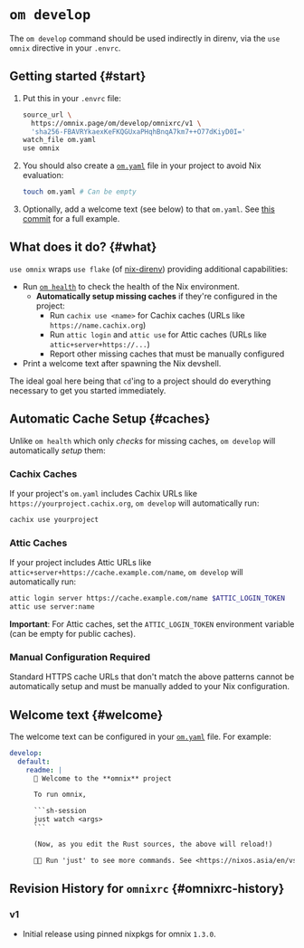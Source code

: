 # `om develop`

The `om develop` command should be used indirectly in direnv, via the `use omnix` directive in your `.envrc`.

## Getting started {#start}

1. Put this in your `.envrc` file:

    ```sh
    source_url \
      https://omnix.page/om/develop/omnixrc/v1 \
      'sha256-FBAVRYkaexKeFKQGUxaPHqhBnqA7km7++O77dKiyD0I='
    watch_file om.yaml
    use omnix
    ```

2. You should also create a [`om.yaml`](../config.md) file in your project to avoid Nix evaluation:

    ```sh
    touch om.yaml # Can be empty
    ```

3. Optionally, add a welcome text (see below) to that `om.yaml`. See [this commit](https://github.com/srid/haskell-template/commit/128105dbeac47c515065ba377f4b1f976ec4f696) for a full example.

## What does it do? {#what}

`use omnix` wraps `use flake` (of [nix-direnv](https://nixos.asia/en/direnv)) providing additional capabilities:

- Run [`om health`](health.md) to check the health of the Nix environment.
  - **Automatically setup missing caches** if they're configured in the project:
    - Run `cachix use <name>` for Cachix caches (URLs like `https://name.cachix.org`)
    - Run `attic login` and `attic use` for Attic caches (URLs like `attic+server+https://...`)
    - Report other missing caches that must be manually configured
- Print a welcome text after spawning the Nix devshell.

The ideal goal here being that `cd`'ing to a project should do everything necessary to get you started immediately.

## Automatic Cache Setup {#caches}

Unlike `om health` which only *checks* for missing caches, `om develop` will automatically *setup* them:

### Cachix Caches
If your project's `om.yaml` includes Cachix URLs like `https://yourproject.cachix.org`, `om develop` will automatically run:
```bash
cachix use yourproject
```

### Attic Caches  
If your project includes Attic URLs like `attic+server+https://cache.example.com/name`, `om develop` will automatically run:
```bash
attic login server https://cache.example.com/name $ATTIC_LOGIN_TOKEN
attic use server:name
```

**Important**: For Attic caches, set the `ATTIC_LOGIN_TOKEN` environment variable (can be empty for public caches).

### Manual Configuration Required
Standard HTTPS cache URLs that don't match the above patterns cannot be automatically setup and must be manually added to your Nix configuration.

## Welcome text {#welcome}

The welcome text can be configured in your [`om.yaml`](../config.md) file. For example:

```yaml
develop:
  default:
    readme: |
      🍾 Welcome to the **omnix** project

      To run omnix,

      ```sh-session
      just watch <args>
      ```

      (Now, as you edit the Rust sources, the above will reload!)

      🍎🍎 Run 'just' to see more commands. See <https://nixos.asia/en/vscode> for IDE setup.
```

## Revision History for `omnixrc` {#omnixrc-history}

### v1

- Initial release using pinned nixpkgs for omnix `1.3.0`.
